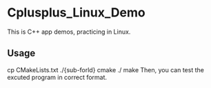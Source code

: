 # Cplusplus_Linux_Demo

This is C++ app demos, practicing in Linux.

## Usage

cp CMakeLists.txt ./{sub-forld}
cmake ./
make
Then, you can test the excuted program in correct format.
